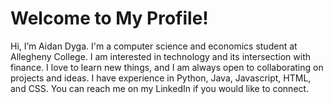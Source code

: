 # Welcome to My Profile!
Hi, I’m Aidan Dyga. I'm a computer science and economics student at Allegheny College.
I am interested in technology and its intersection with finance. I love to learn new things, 
and I am always open to collaborating on projects and ideas. I have experience in Python, Java,
Javascript, HTML, and CSS. You can reach me on my LinkedIn if you would like to connect.


<!---
dyga01/dyga01 is a ✨ special ✨ repository because its `README.md` (this file) appears on your GitHub profile.
You can click the Preview link to take a look at your changes.
--->

